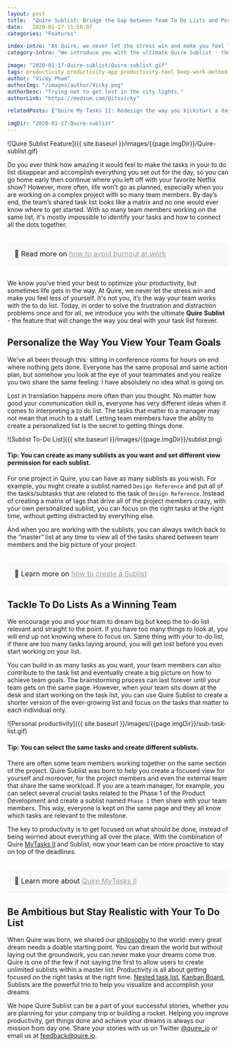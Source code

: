 ```yaml
---
layout: post
title:  "Quire Sublist: Bridge the Gap between Team To Do Lists and Personal Productivity"
date:   2020-01-17 11:58:07
categories: "Features"

index-intro: "At Quire, we never let the stress win and make you feel less of yourself. It's not you, it’s the way your team works with the to do list. Today, in order to solve the frustration and distraction problems once and for all, we introduce you with the ultimate Quire Sublist - the feature that will change the way you deal with your task list forever."
category-intro: "We introduce you with the ultimate Quire Sublist - the feature that will change the way you deal with your to-do list forever."

image: "2020-01-17-Quire-sublist/Quire-sublist.gif"
tags: productivity productivity-app productivity-tool Deep-work-method Deep-work GTD-method to-do-list task-management task-management-software project-management-software Quire 
author: "Vicky Pham"
authorImg: "/images/author/Vicky.png"
authorDesc: "Trying not to get lost in the city lights."
authorLink: "https://medium.com/@itsvicky"

relatedPosts: ["Quire My Tasks II: Redesign the way you kickstart a day", "A Closer Look at Quire Redesigned My Tasks II", "Quire & Beyond: Build great things with Quire API"]

imgDir: "2020-01-17-Quire-sublist"
---
```


![Quire Sublist Feature]({{ site.baseurl }}/images/{{page.imgDir}}/Quire-sublist.gif)

Do you ever think how amazing it would feel to make the tasks in your to do list disappear and accomplish everything you set out for the day, so you can go home early then continue where you left off with your favorite Netflix show? However, more often, life won’t go as planned, especially when you are working on a complex project with so many team members. By day’s end, the team’s shared task list looks like a matrix and no one would ever know where to get started. With so many team members working on the same list, it's mostly impossible to identify your tasks and how to connect all the dots together.

<div style="margin: 2em 0 !important; padding: 1em; font-size: 16px; background-color: #f8f9f9; border-radius: 4px; box-shadow: 0 1px 1px rgba(189, 193, 196, 0.25);">
🔖 Read more on <a href="https://quire.io/blog/p/7-productivity-tips-to-avoid-burnout-at-work.html" style="color: #939da4;">how to avoid burnout at work</a>
</div>

We know you’ve tried your best to optimize your productivity, but sometimes life gets in the way. At Quire, we never let the stress win and make you feel less of yourself. It's not you, it’s the way your team works with the to do list. Today, in order to solve the frustration and distraction problems once and for all, we introduce you with the ultimate **Quire Sublist** - the feature that will change the way you deal with your task list forever. 

## Personalize the Way You View Your Team Goals

We’ve all been through this: sitting in conference rooms for hours on end where nothing gets done. Everyone has the same proposal and same action plan, but somehow you look at the eye of your teammates and you realize you two share the same feeling: I have absolutely no idea what is going on. 

Lost in translation happens more often than you thought. No matter how good your communication skill is, everyone has very different ideas when it comes to interpreting a to do list. The tasks that matter to a manager may not mean that much to a staff. Letting team members have the ability to create a personalized list is the secret to getting things done. 

![Sublist To-Do List]({{ site.baseurl }}/images/{{page.imgDir}}/sublist.png)

#### Tip: You can create as many sublists as you want and set different view permission for each sublist.

For one project in Quire, you can have as many sublists as you wish. For example, you might create a sublist named `Design Reference` and put all of the tasks/subtasks that are related to the task of `Design Reference`. Instead of creating a matrix of tags that drive all of the project members crazy, with your own personalized sublist, you can focus on the right tasks at the right time, without getting distracted by everything else.

And when you are working with the sublists, you can always switch back to the “master” list at any time to view all of the tasks shared between team members and the big picture of your project. 

<div style="margin: 2em 0 !important; padding: 1em; font-size: 16px; background-color: #f8f9f9; border-radius: 4px; box-shadow: 0 1px 1px rgba(189, 193, 196, 0.25);">
🔖 Learn more on <a href="https://quire.io/w/Getting_Started_with_Quire/219/Sublist_View" style="color: #939da4;">how to create a Sublist</a>
</div>

## Tackle To Do Lists As a Winning Team

We encourage you and your team to dream big but keep the to-do list relevant and straight to the point. If you have too many things to look at, you will end up not knowing where to focus on. Same thing with your to-do list, if there are too many tasks laying around, you will get lost before you even start working on your list.

You can build in as many tasks as you want, your team members can also contribute to the task list and eventually create a big picture on how to achieve team goals. The brainstorming process can last forever until your team gets on the same page. However, when your team sits down at the desk and start working on the task list, you can use Quire Sublist to create a shorter version of the ever-growing list and focus on the tasks that matter to each individual only. 

![Personal productivity]({{ site.baseurl }}/images/{{page.imgDir}}/sub-task-list.gif)

#### Tip: You can select the same tasks and create different sublists.

There are often some team members working together on the same section of the project. Quire Sublist was born to help you create a focused view for yourself and moreover, for the project members and even the external team that share the same workload.  If you are a team manager, for example, you can select several crucial tasks related to the Phase 1 of the Product Development and create a sublist named `Phase 1` then share with your team members. This way, everyone is kept on the same page and they all know which tasks are relevant to the milestone.

The key to productivity is to get focused on what should be done, instead of being worried about everything all over the place. With the combination of Quire [MyTasks II](https://quire.io/w/Getting_Started_with_Quire/41/My_Tasks) and Sublist, now your team can be more proactive to stay on top of the deadlines. 

<div style="margin: 2em 0 !important; padding: 1em; font-size: 16px; background-color: #f8f9f9; border-radius: 4px; box-shadow: 0 1px 1px rgba(189, 193, 196, 0.25);">
🔖 Learn more about <a href="https://quire.io/blog/p/Quire-my-tasks-guides-and-tips.html" style="color: #939da4;">Quire MyTasks II</a>
</div>

## Be Ambitious but Stay Realistic with Your To Do List

When Quire was born, we shared our [philosophy](https://quire.io/blog/p/To-Do-List-and-Kanban-What-Project-Management-Did-Wrong.html) to the world: every great dream needs a doable starting point. You can dream the world but without laying out the groundwork, you can never make your dreams come true. Quire is one of the few if not saying the first to allow users to create unlimited sublists within a master list. Productivity is all about getting focused on the right tasks at the right time. [Nested task list](https://quire.io/blog/p/Why-We-Abandoned-the-To-Do-List.html), [Kanban Board](https://quire.io/blog/p/Quire-Mark-III-Nested-Tasks-Meets-Board.html), Sublists are the powerful trio to help you visualize and accomplish your dreams. 

We hope Quire Sublist can be a part of your successful stories, whether you are  planning for your company trip or building a rocket. Helping you improve productivity, get things done and achieve your dreams is always our mission from day one. Share your stories with us on Twitter [@quire_io](https://twitter.com/quire_io) or email us at feedback@quire.io. 



[jekyll]:      http://jekyllrb.com
[jekyll-gh]:   https://github.com/jekyll/jekyll
[jekyll-help]: https://github.com/jekyll/jekyll-help